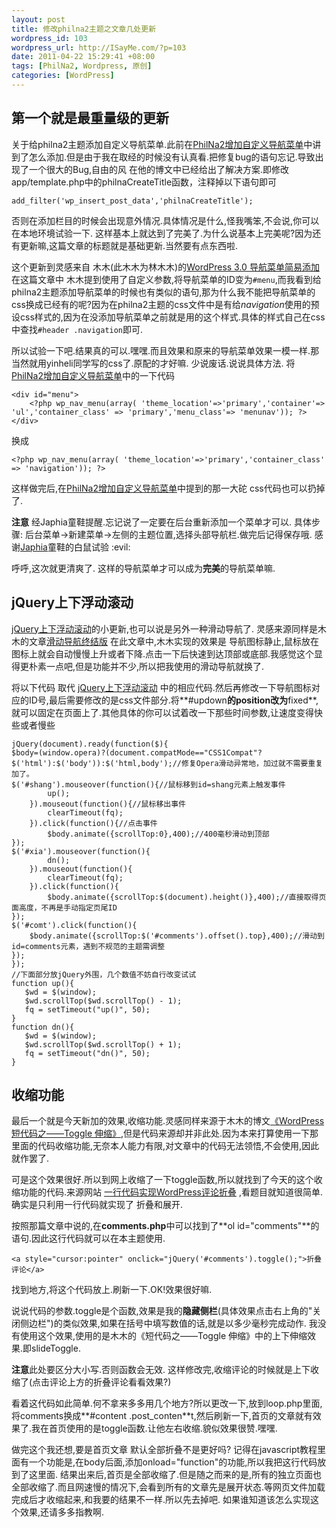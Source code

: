 ```yaml
--- 
layout: post
title: 修改philna2主题之文章几处更新
wordpress_id: 103
wordpress_url: http://ISayMe.com/?p=103
date: 2011-04-22 15:29:41 +08:00
tags: [PhilNa2, Wordpress, 原创]
categories: [WordPress]
---
```

## 第一个就是最重量级的更新
关于给philna2主题添加自定义导航菜单.此前在[PhilNa2增加自定义导航菜单](http://isayme.com/2011/04/philna2-add-nav-menu/)中讲到了怎么添加.但是由于我在取经的时候没有认真看.把修复bug的语句忘记.导致出现了一个很大的Bug,自由的风 在他的博文中已经给出了解决方案.即修改app/template.php中的philnaCreateTitle函数，注释掉以下语句即可

    add_filter('wp_insert_post_data','philnaCreateTitle');

否则在添加栏目的时候会出现意外情况.具体情况是什么,怪我嘴笨,不会说,你可以在本地环境试验一下.
这样基本上就达到了完美了.为什么说基本上完美呢?因为还有更新嘛,这篇文章的标题就是基础更新.当然要有点东西啦.

这个更新到灵感来自 木木(此木木为林木木)的[WordPress 3.0 导航菜单简易添加](http://immmmm.com/easy-use-wordpress-nav-menu.html)
在这篇文章中 木木提到使用了自定义参数,将导航菜单的ID变为`#menu`,而我看到给philna2主题添加导航菜单的时候也有类似的语句,那为什么我不能把导航菜单的css换成已经有的呢?因为在philna2主题的css文件中是有给*navigation*使用的预设css样式的,因为在没添加导航菜单之前就是用的这个样式.具体的样式自己在css中查找`#header .navigation`即可.

所以试验一下吧.结果真的可以.嘿嘿.而且效果和原来的导航菜单效果一模一样.那当然就用yinheli同学写的css了.原配的才好嘛.
少说废话.说说具体方法.
将[PhilNa2增加自定义导航菜单](http://isayme.com/2011/04/philna2-add-nav-menu/)中的一下代码

    <div id="menu">
        <?php wp_nav_menu(array( 'theme_location'=>'primary','container'=> 'ul','container_class' => 'primary','menu_class'=> 'menunav')); ?>
    </div>
		
换成

    <?php wp_nav_menu(array( 'theme_location'=>'primary','container_class' => 'navigation')); ?>

这样做完后,在[PhilNa2增加自定义导航菜单](http://isayme.com/2011/04/philna2-add-nav-menu/)中提到的那一大砣 css代码也可以扔掉了.

**注意** 经Japhia童鞋提醒.忘记说了一定要在后台重新添加一个菜单才可以.  具体步骤: 后台菜单->新建菜单->左侧的主题位置,选择头部导航栏.做完后记得保存哦.
感谢[Japhia](http://japhia.info)童鞋的白鼠试验 :evil: 

呼呼,这次就更清爽了. 这样的导航菜单才可以成为**完美**的导航菜单嘛.
## jQuery上下浮动滚动
[jQuery上下浮动滚动](http://isayme.com/2011/04/jquery-scroll-up-and-down/)的小更新,也可以说是另外一种滑动导航了.
灵感来源同样是木木的文章[滑动导航终结版](http://immmmm.com/sliding-navigation-final-version.html) 
在此文章中,木木实现的效果是 导航图标静止,鼠标放在图标上就会自动慢慢上升或者下降.点击一下后快速到达顶部或底部.我感觉这个显得更朴素一点吧,但是功能并不少,所以把我使用的滑动导航就换了.

将以下代码 取代 [jQuery上下浮动滚动](http://isayme.com/2011/04/jquery-scroll-up-and-down/) 中的相应代码.然后再修改一下导航图标对应的ID号,最后需要修改的是css文件部分.将**#updown**的position改为**fixed**,就可以固定在页面上了.其他具体的你可以试着改一下那些时间参数,让速度变得快些或者慢些

    jQuery(document).ready(function($){
    $body=(window.opera)?(document.compatMode=="CSS1Compat"?$('html'):$('body')):$('html,body');//修复Opera滑动异常地，加过就不需要重复加了。
    $('#shang').mouseover(function(){//鼠标移到id=shang元素上触发事件
            up();
        }).mouseout(function(){//鼠标移出事件
            clearTimeout(fq);
        }).click(function(){//点击事件
            $body.animate({scrollTop:0},400);//400毫秒滑动到顶部
    });
    $('#xia').mouseover(function(){
            dn();
        }).mouseout(function(){
            clearTimeout(fq);
        }).click(function(){
            $body.animate({scrollTop:$(document).height()},400);//直接取得页面高度，不再是手动指定页尾ID
    });
    $('#comt').click(function(){
        $body.animate({scrollTop:$('#comments').offset().top},400);//滑动到id=comments元素，遇到不规范的主题需调整
    });
    });
    //下面部分放jQuery外围，几个数值不妨自行改变试试
    function up(){
       $wd = $(window);
       $wd.scrollTop($wd.scrollTop() - 1);
       fq = setTimeout("up()", 50);
    }
    function dn(){
       $wd = $(window);
       $wd.scrollTop($wd.scrollTop() + 1);
       fq = setTimeout("dn()", 50);
    }
    
## 收缩功能
最后一个就是今天新加的效果,收缩功能.灵感同样来源于木木的博文[《WordPress 短代码之——Toggle 伸缩》](http://immmmm.com/wordpress-shortcodes-toggle.html),但是代码来源却并非此处.因为本来打算使用一下那里面的代码收缩功能,无奈本人能力有限,对文章中的代码无法领悟,不会使用,因此就作罢了.

可是这个效果很好.所以到网上收缩了一下toggle函数,所以就找到了今天的这个收缩功能的代码.来源网站 [一行代码实现WordPress评论折叠](http://hi.baidu.com/lht168/blog/item/b41c800a46091b1495ca6b1f.html) ,看题目就知道很简单.确实是只利用一行代码就实现了 折叠和展开.

按照那篇文章中说的,在**comments.php**中可以找到了**ol id="comments"**的语句.因此这行代码就可以在本主题使用.

    <a style="cursor:pointer" onclick="jQuery('#comments').toggle();">折叠评论</a>

找到地方,将这个代码放上.刷新一下.OK!效果很好嘛.

说说代码的参数.toggle是个函数,效果是我的**隐藏侧栏**(具体效果点击右上角的"关闭侧边栏")的类似效果,如果在括号中填写数值的话,就是以多少毫秒完成动作.
我没有使用这个效果,使用的是木木的《短代码之——Toggle 伸缩》中的上下伸缩效果.即slideToggle.

**注意**此处要区分大小写.否则函数会无效. 这样修改完,收缩评论的时候就是上下收缩了(点击评论上方的折叠评论看看效果?)

看着这代码如此简单.何不拿来多多用几个地方?所以更改一下,放到loop.php里面,将comments换成**#content .post_conten**t,然后刷新一下,首页的文章就有效果了.我在首页使用的是toggle函数.让他左右收缩.貌似效果很赞.嘿嘿.

做完这个我还想,要是首页文章 默认全部折叠不是更好吗? 记得在javascript教程里面有一个功能是,在body后面,添加onload="function"的功能,所以我把这行代码放到了这里面.
结果出来后,首页是全部收缩了.但是随之而来的是,所有的独立页面也全部收缩了.而且网速慢的情况下,会看到所有的文章先是展开状态.等网页文件加载完成后才收缩起来,和我要的结果不一样.所以先去掉吧.
如果谁知道该怎么实现这个效果,还请多多指教啊.
